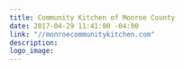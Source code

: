 ```yaml
---
title: Community Kitchen of Monroe County
date: 2017-04-29 11:41:00 -04:00
link: "//monroecommunitykitchen.com"
description: 
logo_image: 
---
```


